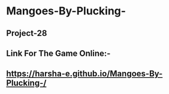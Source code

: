 # Mangoes-By-Plucking-

## Project-28

## Link For The Game Online:- 

## https://harsha-e.github.io/Mangoes-By-Plucking-/
